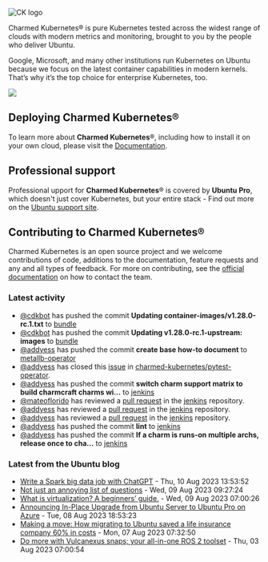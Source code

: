 ![CK logo](https://assets.ubuntu.com/v1/451d4cf4-Charmed+Kubernetes_RGB_onWhite_2022.svg)

Charmed Kubernetes® is pure Kubernetes tested across the widest range of clouds with modern metrics and monitoring, brought to you by the people who deliver Ubuntu.

Google, Microsoft, and many other institutions run Kubernetes on Ubuntu because we focus on the latest container capabilities in modern kernels. That’s why it’s the top choice for enterprise Kubernetes, too.

![](https://assets.ubuntu.com/v1/843c77b6-juju-at-a-glace.svg)

## Deploying Charmed Kubernetes®

To learn more about **Charmed Kubernetes**®, including how to install it on your own cloud, please visit the [Documentation][docs].

## Professional support

Professional upport for **Charmed Kubernetes**® is covered by **Ubuntu Pro**, which doesn't just cover Kubernetes, but your entire stack - Find out more on the [Ubuntu support site](https://ubuntu.com/support).

## Contributing to Charmed Kubernetes®

Charmed Kubernetes is an open source project and we welcome contributions of code, additions to the documentation, feature requests and any and all types of feedback. For more on contributing, see the [official documentation][get-in-touch] on how to contact the team.

<!-- LINKS -->
[docs]: https://ubuntu.com/kubernetes/docs
[get-in-touch]: https://ubuntu.com/kubernetes/docs/get-in-touch

### Latest activity

<!-- activity starts -->
 - [@cdkbot](https://github.com/cdkbot) has pushed the commit **Updating container-images/v1.28.0-rc.1.txt** to [bundle](https://github.com/charmed-kubernetes/bundle)
 - [@cdkbot](https://github.com/cdkbot) has pushed the commit **Updating v1.28.0-rc.1-upstream: images** to [bundle](https://github.com/charmed-kubernetes/bundle)
 - [@addyess](https://github.com/addyess) has pushed the commit **create base how-to document** to [metallb-operator](https://github.com/charmed-kubernetes/metallb-operator)
 - [@addyess](https://github.com/addyess) has closed this [issue](https://github.com/charmed-kubernetes/pytest-operator/issues/107) in [charmed-kubernetes/pytest-operator](https://api.github.com/repos/charmed-kubernetes/pytest-operator).
 - [@addyess](https://github.com/addyess) has pushed the commit **switch charm support matrix to build charmcraft charms wi...** to [jenkins](https://github.com/charmed-kubernetes/jenkins)
 - [@mateoflorido](https://github.com/mateoflorido) has reviewed a [pull request](https://github.com/charmed-kubernetes/jenkins/pull/1389) in the [jenkins](https://github.com/charmed-kubernetes/jenkins) repository.
 - [@addyess](https://github.com/addyess) has reviewed a [pull request](https://github.com/charmed-kubernetes/jenkins/pull/1389) in the [jenkins](https://github.com/charmed-kubernetes/jenkins) repository.
 - [@addyess](https://github.com/addyess) has reviewed a [pull request](https://github.com/charmed-kubernetes/jenkins/pull/1389) in the [jenkins](https://github.com/charmed-kubernetes/jenkins) repository.
 - [@addyess](https://github.com/addyess) has pushed the commit **lint** to [jenkins](https://github.com/charmed-kubernetes/jenkins)
 - [@addyess](https://github.com/addyess) has pushed the commit **If a charm is runs-on multiple archs, release once to cha...** to [jenkins](https://github.com/charmed-kubernetes/jenkins)
<!-- activity ends -->

<!-- roadmap starts -->

<!-- roadmap ends -->

### Latest from the Ubuntu blog

<!-- blog starts -->
* [Write a Spark big data job with ChatGPT](https://ubuntu.com//blog/write-a-spark-big-data-job-with-chatgpt) - Thu, 10 Aug 2023 13:53:52 
* [Not just an annoying list of questions](https://ubuntu.com//blog/written-interviews) - Wed, 09 Aug 2023 09:27:24 
* [What is virtualization? A beginners&#8217; guide.](https://ubuntu.com//blog/virtualization) - Wed, 09 Aug 2023 07:00:26 
* [Announcing In-Place Upgrade from Ubuntu Server to Ubuntu Pro on Azure](https://ubuntu.com//blog/announcing-in-place-upgrade-from-ubuntu-server-to-ubuntu-pro-on-azure) - Tue, 08 Aug 2023 18:53:23 
* [Making a move: How migrating to Ubuntu saved a life insurance company 60% in costs](https://ubuntu.com//blog/making-a-move-how-migrating-to-ubuntu-saved-a-life-insurance-company-60-in-costs) - Mon, 07 Aug 2023 07:32:50 
* [Do more with Vulcanexus snaps; your all-in-one ROS 2 toolset](https://ubuntu.com//blog/vulcanexus-snaps-ros-2-toolset) - Thu, 03 Aug 2023 07:00:54 
<!-- blog ends -->

